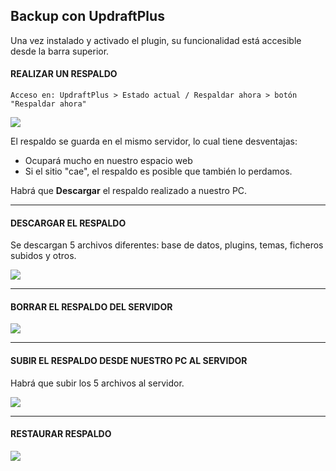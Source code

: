 ## Backup con UpdraftPlus

Una vez instalado y activado el plugin, su funcionalidad está accesible desde la barra superior.

#### REALIZAR UN RESPALDO

```
Acceso en: UpdraftPlus > Estado actual / Respaldar ahora > botón "Respaldar ahora"
```

![](https://catedu.gitbooks.io/atrevete-con-wordpress/content/assets/realizar_respaldo.png)

El respaldo se guarda en el mismo servidor, lo cual tiene desventajas:

* Ocupará mucho en nuestro espacio web
* Si el sitio "cae", el respaldo es posible que también lo perdamos.

Habrá que **Descargar** el respaldo realizado a nuestro PC.

---

#### DESCARGAR EL RESPALDO

Se descargan 5 archivos diferentes: base de datos, plugins, temas, ficheros subidos y otros.

![](https://catedu.gitbooks.io/atrevete-con-wordpress/content/assets/descargar_respaldo.png)

---

#### BORRAR EL RESPALDO DEL SERVIDOR

![](https://catedu.gitbooks.io/atrevete-con-wordpress/content/assets/borrar_respaldo.png)

---

#### SUBIR EL RESPALDO DESDE NUESTRO PC AL SERVIDOR

Habrá que subir los 5 archivos al servidor.

![](https://catedu.gitbooks.io/atrevete-con-wordpress/content/assets/subir_respaldo.png)

---

#### RESTAURAR RESPALDO

![](https://catedu.gitbooks.io/atrevete-con-wordpress/content/assets/restaurar_respaldo.png)

